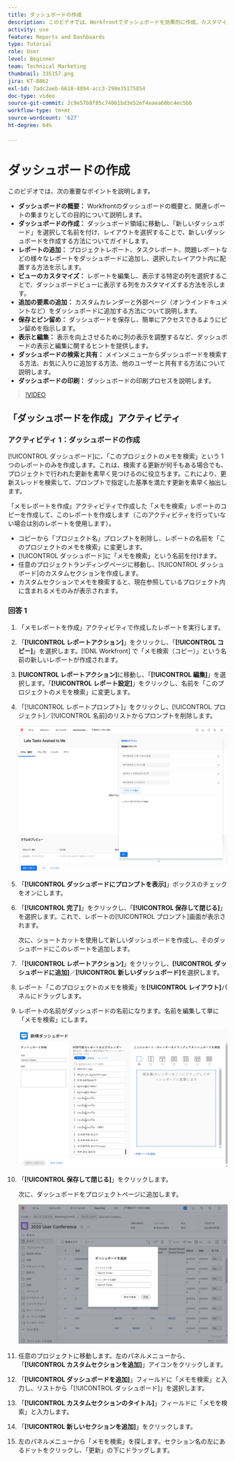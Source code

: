 ```yaml
---
title: ダッシュボードの作成
description: このビデオでは、Workfrontでダッシュボードを効果的に作成、カスタマイズ、管理して、プロジェクト関連データを監視および共有する方法を説明します。
activity: use
feature: Reports and Dashboards
type: Tutorial
role: User
level: Beginner
team: Technical Marketing
thumbnail: 335157.png
jira: KT-8862
exl-id: 7adc2aeb-6618-4894-acc3-298e35175854
doc-type: video
source-git-commit: 2c9e57b8f85c74061bd3e52ef4eaea60bc4ec5bb
workflow-type: tm+mt
source-wordcount: '627'
ht-degree: 64%

---
```


# ダッシュボードの作成

このビデオでは、次の重要なポイントを説明します。

* **ダッシュボードの概要：** Workfrontのダッシュボードの概要と、関連レポートの集まりとしての目的について説明します。&#x200B;
* **ダッシュボードの作成：** ダッシュボード領域に移動し、「新しいダッシュボード」を選択して名前を付け、レイアウトを選択することで、新しいダッシュボードを作成する方法についてガイドします。&#x200B;
* **レポートの追加：** プロジェクトレポート、タスクレポート、問題レポートなどの様々なレポートをダッシュボードに追加し、選択したレイアウト内に配置する方法を示します。&#x200B;
* **ビューのカスタマイズ：** レポートを編集し、表示する特定の列を選択することで、ダッシュボードビューに表示する列をカスタマイズする方法を示します。&#x200B;
* **追加の要素の追加：** カスタムカレンダーと外部ページ（オンラインドキュメントなど）をダッシュボードに追加する方法について説明します。&#x200B;
* **保存とピン留め：** ダッシュボードを保存し、簡単にアクセスできるようにピン留めを指示します。&#x200B;
* **表示と編集：** 表示を向上させるために列の表示を調整するなど、ダッシュボードの表示と編集に関するヒントを提供します。&#x200B;
* **ダッシュボードの検索と共有：** メインメニューからダッシュボードを検索する方法、お気に入りに追加する方法、他のユーザーと共有する方法について説明します。&#x200B;
* **ダッシュボードの印刷：** ダッシュボードの印刷プロセスを説明します。&#x200B;


>[!VIDEO](https://video.tv.adobe.com/v/335157/?quality=12&learn=on)


## 「ダッシュボードを作成」アクティビティ

### アクティビティ 1：ダッシュボードの作成

[!UICONTROL ダッシュボード]に、「このプロジェクトのメモを検索」という 1 つのレポートのみを作成します。これは、検索する更新が何千もある場合でも、プロジェクトで行われた更新を素早く見つけるのに役立ちます。これにより、更新スレッドを検索して、プロンプトで指定した基準を満たす更新を素早く抽出します。

「メモレポートを作成」アクティビティで作成した「メモを検索」レポートのコピーを作成して、このレポートを作成します（このアクティビティを行っていない場合は別のレポートを使用します）。

* コピーから「プロジェクト名」プロンプトを削除し、レポートの名前を「このプロジェクトのメモを検索」に変更します。
* [!UICONTROL ダッシュボード]に「メモを検索」という名前を付けます。
* 任意のプロジェクトランディングページに移動し、[!UICONTROL ダッシュボード]のカスタムセクションを作成します。
* カスタムセクションでメモを検索すると、現在参照しているプロジェクト内に含まれるメモのみが表示されます。

### 回答 1

1. 「メモレポートを作成」アクティビティで作成したレポートを実行します。
1. 「**[!UICONTROL レポートアクション]**」をクリックし、「**[!UICONTROL コピー]**」を選択します。[!DNL Workfront] で「メモ検索（コピー）」という名前の新しいレポートが作成されます。
1. **[!UICONTROL レポートアクション]**&#x200B;に移動し、「**[!UICONTROL 編集]**」を選択します。「**[!UICONTROL レポート設定]**」をクリックし、名前を「このプロジェクトのメモを検索」に変更します。
1. 「[!UICONTROL レポートプロンプト]」をクリックし、[!UICONTROL プロジェクト]／[!UICONTROL 名前]のリストからプロンプトを削除します。

   ![新しいダッシュボードを作成するための画面の画像](assets/edit-report-prompts.png)

1. 「**[!UICONTROL ダッシュボードにプロンプトを表示]**」ボックスのチェックをオンにします。
1. 「**[!UICONTROL 完了]**」をクリックし、「**[!UICONTROL 保存して閉じる]**」を選択します。これで、レポートの[!UICONTROL プロンプト]画面が表示されます。

   次に、ショートカットを使用して新しいダッシュボードを作成し、そのダッシュボードにこのレポートを追加します。

1. 「**[!UICONTROL レポートアクション]**」をクリックし、**[!UICONTROL ダッシュボードに追加]**／**[!UICONTROL 新しいダッシュボード]**&#x200B;を選択します。
1. レポート「このプロジェクトのメモを検索」を&#x200B;**[!UICONTROL レイアウト]**&#x200B;パネルにドラッグします。
1. レポートの名前がダッシュボードの名前になります。名前を編集して単に「メモを検索」にします。

   ![新しいダッシュボードを作成するための画面の画像](assets/create-dashboard.png)

1. 「**[!UICONTROL 保存して閉じる]**」をクリックします。

   次に、ダッシュボードをプロジェクトページに追加します。

   ![新しいダッシュボードを作成するための画面の画像](assets/add-custom-section.png)

1. 任意のプロジェクトに移動します。左のパネルメニューから、「**[!UICONTROL カスタムセクションを追加]**」アイコンをクリックします。
1. 「**[!UICONTROL ダッシュボードを追加]**」フィールドに「メモを検索」と入力し、リストから「[!UICONTROL ダッシュボード]」を選択します。
1. 「**[!UICONTROL カスタムセクションのタイトル]**」フィールドに「メモを検索」と入力します。
1. 「**[!UICONTROL 新しいセクションを追加]**」をクリックします。
1. 左のパネルメニューから「メモを検索」を探します。セクション名の左にあるドットをクリックし、「更新」の下にドラッグします。
